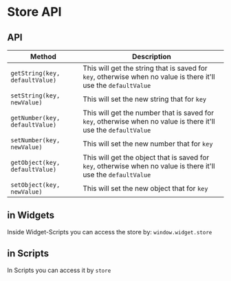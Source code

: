 # Store API

## API

|Method|Description|
|--------|--|
|`getString(key, defaultValue)`| This will get the string that is saved for `key`, otherwise when no value is there it'll use the `defaultValue` |
|`setString(key, newValue)`| This will set the new string that for `key` |
|`getNumber(key, defaultValue)`| This will get the number that is saved for `key`, otherwise when no value is there it'll use the `defaultValue` |
|`setNumber(key, newValue)`| This will set the new number that for `key` |
|`getObject(key, defaultValue)`| This will get the object that is saved for `key`, otherwise when no value is there it'll use the `defaultValue` |
|`setObject(key, newValue)`| This will set the new object that for `key` |


## in Widgets

Inside Widget-Scripts you can access the store by: `window.widget.store`

## in Scripts

In Scripts you can access it by `store`

